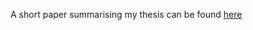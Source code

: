 A short paper summarising my thesis can be found [here](https://jamescallanan.github.io/assets/ShortPaper.pdf)